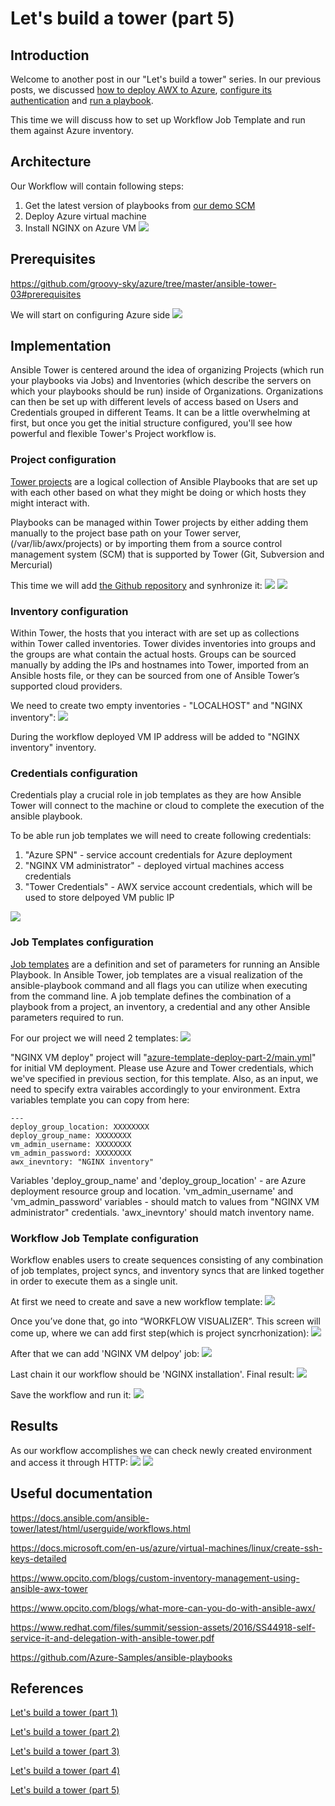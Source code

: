 # Let's build a tower (part 5)

## Introduction

Welcome to another post in our "Let's build a tower" series. In our previous posts, we discussed [how to deploy AWX to Azure](https://lnkd.in/g3gsW3r), [configure its authentication](https://lnkd.in/gEdp66V) and [run a playbook](https://lnkd.in/diUNrU9).

This time we will discuss how to set up Workflow Job Template and run them against Azure inventory.

## Architecture

Our Workflow will contain following steps:
1. Get the latest version of playbooks from [our demo SCM](https://github.com/groovy-sky/tower-examples.git)
2. Deploy Azure virtual machine
3. Install NGINX on Azure VM
![](/images/ansible-tower/project_arch.png)


## Prerequisites

https://github.com/groovy-sky/azure/tree/master/ansible-tower-03#prerequisites

We will start on configuring Azure side 
![](/images/ansible-tower/assign_role.png)

## Implementation

Ansible Tower is centered around the idea of organizing Projects (which run your playbooks via Jobs) and Inventories (which describe the servers on which your playbooks should be run) inside of Organizations. Organizations can then be set up with different levels of access based on Users and Credentials grouped in different Teams. It can be a little overwhelming at first, but once you get the initial structure configured, you'll see how powerful and flexible Tower's Project workflow is.

### Project configuration

[Tower projects](https://www.ansible.com/blog/getting-started-with-ansible-tower-projects-inventories) are a logical collection of Ansible Playbooks that are set up with each other based on what they might be doing or which hosts they might interact with.

Playbooks can be managed within Tower projects by either adding them manually to the project base path on your Tower server, (/var/lib/awx/projects) or by importing them from a source control management system (SCM) that is supported by Tower (Git, Subversion and Mercurial)

This time we will add [the Github repository](https://github.com/groovy-sky/tower-examples.git) and synhronize it:
![](/images/ansible-tower/tower_playbooks.png)
![](/images/ansible-tower/sync_project.png)


### Inventory configuration

Within Tower, the hosts that you interact with are set up as collections within Tower called inventories. Tower divides inventories into groups and the groups are what contain the actual hosts. Groups can be sourced manually by adding the IPs and hostnames into Tower, imported from an Ansible hosts file, or they can be sourced from one of Ansible Tower’s supported cloud providers.

We need to create two empty inventories - "LOCALHOST" and "NGINX inventory":
![](/images/ansible-tower/awx_invent.png)

During the workflow deployed VM IP address will be added to "NGINX inventory" inventory.

### Credentials configuration

Credentials play a crucial role in job templates as they are how Ansible Tower will connect to the machine or cloud to complete the execution of the ansible playbook.

To be able run job templates we will need to create following credentials:
1. "Azure SPN" - service account credentials for Azure deployment
1. "NGINX VM administrator" - deployed virtual machines access credentials
1. "Tower Credentials" - AWX service account credentials, which will be used to store delpoyed VM public IP

![](/images/ansible-tower/awx_credentials.png)

### Job Templates configuration

[Job templates](https://www.ansible.com/blog/getting-started-setting-up-an-ansible-job-template) are a definition and set of parameters for running an Ansible Playbook. In Ansible Tower, job templates are a visual realization of the ansible-playbook command and all flags you can utilize when executing from the command line. A job template defines the combination of a playbook from a project, an inventory, a credential and any other Ansible parameters required to run.

For our project we will need 2 templates:
![](/images/ansible-tower/nginx_templates.png)

"NGINX VM deploy" project will "[azure-template-deploy-part-2/main.yml](https://raw.githubusercontent.com/groovy-sky/tower-examples/master/azure-template-deploy-part-2/main.yml)" for initial VM deployment. Please use Azure and Tower credentials, which we've specified in previous section, for this template. Also, as an input, we need to specify extra vairables accordingly to your environment. Extra variables template you can copy from here:
```
---
deploy_group_location: XXXXXXXX
deploy_group_name: XXXXXXXX
vm_admin_username: XXXXXXXX
vm_admin_password: XXXXXXXX
awx_inevntory: "NGINX inventory"
```

Variables 'deploy_group_name' and 'deploy_group_location' - are Azure deployment resource group and location.
'vm_admin_username' and 'vm_admin_password' variables - should match to values from "NGINX VM administrator" credentials.  'awx_inevntory' should match inventory name.

### Workflow Job Template configuration

Workflow enables users to create sequences consisting of any combination of job templates, project syncs, and inventory syncs that are linked together in order to execute them as a single unit. 

At first we need to create and save a new workflow template:
![](/images/ansible-tower/nginx_inven.png)

Once you’ve done that, go into “WORKFLOW VISUALIZER”. This screen will come up, where we can add first step(which is project syncrhonization):
![](/images/ansible-tower/workflow_part1.png)

After that we can add 'NGINX VM delpoy' job:
![](/images/ansible-tower/workflow_part2.png)

Last chain it our workflow should be 'NGINX installation'. Final result:
![](/images/ansible-tower/workflow_whole.png)

Save the workflow and run it:
![](/images/ansible-tower/run_worfklow.png)

## Results

As our workflow accomplishes we can check newly created environment and access it through HTTP:
![](/images/ansible-tower/workflow_result_1.png)
![](/images/ansible-tower/workflow_result_2.png)

## Useful documentation

https://docs.ansible.com/ansible-tower/latest/html/userguide/workflows.html

https://docs.microsoft.com/en-us/azure/virtual-machines/linux/create-ssh-keys-detailed

https://www.opcito.com/blogs/custom-inventory-management-using-ansible-awx-tower

https://www.opcito.com/blogs/what-more-can-you-do-with-ansible-awx/

https://www.redhat.com/files/summit/session-assets/2016/SS44918-self-service-it-and-delegation-with-ansible-tower.pdf

https://github.com/Azure-Samples/ansible-playbooks


## References

[Let's build a tower (part 1)](/ansible-tower-00/README.md)

[Let's build a tower (part 2)](/ansible-tower-01/README.md)

[Let's build a tower (part 3)](/ansible-tower-02/README.md)

[Let's build a tower (part 4)](/ansible-tower-03/README.md)

[Let's build a tower (part 5)](/ansible-tower-04/README.md)
